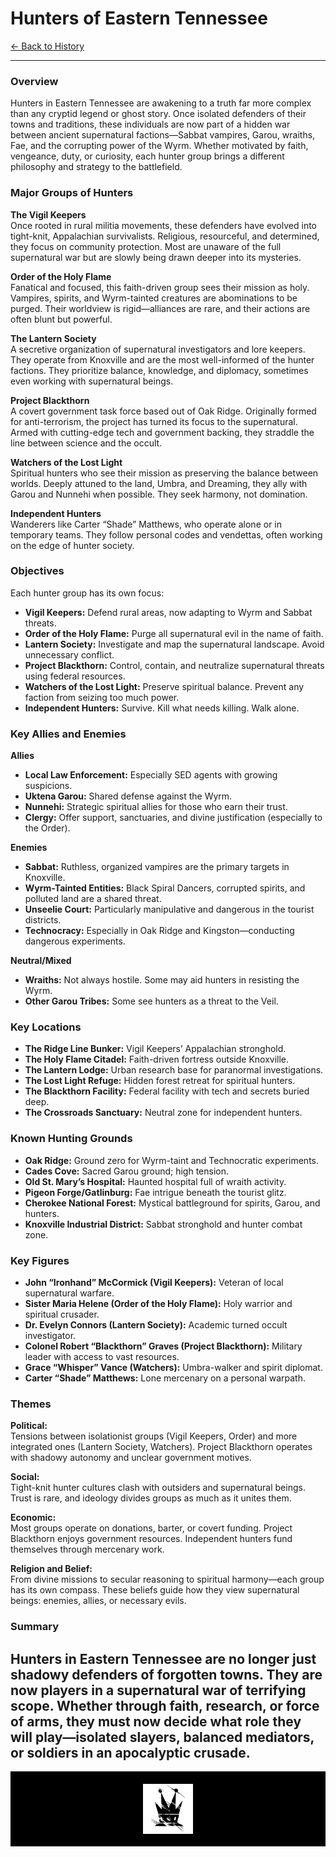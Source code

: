 # Hunters of Eastern Tennessee

[← Back to History](../README.md)  

-----
### Overview

Hunters in Eastern Tennessee are awakening to a truth far more complex than any cryptid legend or ghost story. Once isolated defenders of their towns and traditions, these individuals are now part of a hidden war between ancient supernatural factions—Sabbat vampires, Garou, wraiths, Fae, and the corrupting power of the Wyrm. Whether motivated by faith, vengeance, duty, or curiosity, each hunter group brings a different philosophy and strategy to the battlefield.

### Major Groups of Hunters

**The Vigil Keepers**  
Once rooted in rural militia movements, these defenders have evolved into tight-knit, Appalachian survivalists. Religious, resourceful, and determined, they focus on community protection. Most are unaware of the full supernatural war but are slowly being drawn deeper into its mysteries.

**Order of the Holy Flame**  
Fanatical and focused, this faith-driven group sees their mission as holy. Vampires, spirits, and Wyrm-tainted creatures are abominations to be purged. Their worldview is rigid—alliances are rare, and their actions are often blunt but powerful.

**The Lantern Society**  
A secretive organization of supernatural investigators and lore keepers. They operate from Knoxville and are the most well-informed of the hunter factions. They prioritize balance, knowledge, and diplomacy, sometimes even working with supernatural beings.

**Project Blackthorn**  
A covert government task force based out of Oak Ridge. Originally formed for anti-terrorism, the project has turned its focus to the supernatural. Armed with cutting-edge tech and government backing, they straddle the line between science and the occult.

**Watchers of the Lost Light**  
Spiritual hunters who see their mission as preserving the balance between worlds. Deeply attuned to the land, Umbra, and Dreaming, they ally with Garou and Nunnehi when possible. They seek harmony, not domination.

**Independent Hunters**  
Wanderers like Carter “Shade” Matthews, who operate alone or in temporary teams. They follow personal codes and vendettas, often working on the edge of hunter society.

### Objectives

Each hunter group has its own focus:

- **Vigil Keepers:** Defend rural areas, now adapting to Wyrm and Sabbat threats.
- **Order of the Holy Flame:** Purge all supernatural evil in the name of faith.
- **Lantern Society:** Investigate and map the supernatural landscape. Avoid unnecessary conflict.
- **Project Blackthorn:** Control, contain, and neutralize supernatural threats using federal resources.
- **Watchers of the Lost Light:** Preserve spiritual balance. Prevent any faction from seizing too much power.
- **Independent Hunters:** Survive. Kill what needs killing. Walk alone.

### Key Allies and Enemies

**Allies**

- **Local Law Enforcement:** Especially SED agents with growing suspicions.
- **Uktena Garou:** Shared defense against the Wyrm.
- **Nunnehi:** Strategic spiritual allies for those who earn their trust.
- **Clergy:** Offer support, sanctuaries, and divine justification (especially to the Order).

**Enemies**

- **Sabbat:** Ruthless, organized vampires are the primary targets in Knoxville.
- **Wyrm-Tainted Entities:** Black Spiral Dancers, corrupted spirits, and polluted land are a shared threat.
- **Unseelie Court:** Particularly manipulative and dangerous in the tourist districts.
- **Technocracy:** Especially in Oak Ridge and Kingston—conducting dangerous experiments.

**Neutral/Mixed**

- **Wraiths:** Not always hostile. Some may aid hunters in resisting the Wyrm.
- **Other Garou Tribes:** Some see hunters as a threat to the Veil.

### Key Locations

- **The Ridge Line Bunker:** Vigil Keepers’ Appalachian stronghold.
- **The Holy Flame Citadel:** Faith-driven fortress outside Knoxville.
- **The Lantern Lodge:** Urban research base for paranormal investigations.
- **The Lost Light Refuge:** Hidden forest retreat for spiritual hunters.
- **The Blackthorn Facility:** Federal facility with tech and secrets buried deep.
- **The Crossroads Sanctuary:** Neutral zone for independent hunters.

### Known Hunting Grounds

- **Oak Ridge:** Ground zero for Wyrm-taint and Technocratic experiments.
- **Cades Cove:** Sacred Garou ground; high tension.
- **Old St. Mary’s Hospital:** Haunted hospital full of wraith activity.
- **Pigeon Forge/Gatlinburg:** Fae intrigue beneath the tourist glitz.
- **Cherokee National Forest:** Mystical battleground for spirits, Garou, and hunters.
- **Knoxville Industrial District:** Sabbat stronghold and hunter combat zone.

### Key Figures

- **John “Ironhand” McCormick (Vigil Keepers):** Veteran of local supernatural warfare.
- **Sister Maria Helene (Order of the Holy Flame):** Holy warrior and spiritual crusader.
- **Dr. Evelyn Connors (Lantern Society):** Academic turned occult investigator.
- **Colonel Robert “Blackthorn” Graves (Project Blackthorn):** Military leader with access to vast resources.
- **Grace “Whisper” Vance (Watchers):** Umbra-walker and spirit diplomat.
- **Carter “Shade” Matthews:** Lone mercenary on a personal warpath.

### Themes

**Political:**  
Tensions between isolationist groups (Vigil Keepers, Order) and more integrated ones (Lantern Society, Watchers). Project Blackthorn operates with shadowy autonomy and unclear government motives.

**Social:**  
Tight-knit hunter cultures clash with outsiders and supernatural beings. Trust is rare, and ideology divides groups as much as it unites them.

**Economic:**  
Most groups operate on donations, barter, or covert funding. Project Blackthorn enjoys government resources. Independent hunters fund themselves through mercenary work.

**Religion and Belief:**  
From divine missions to secular reasoning to spiritual harmony—each group has its own compass. These beliefs guide how they view supernatural beings: enemies, allies, or necessary evils.

### Summary

Hunters in Eastern Tennessee are no longer just shadowy defenders of forgotten towns. They are now players in a supernatural war of terrifying scope. Whether through faith, research, or force of arms, they must now decide what role they will play—isolated slayers, balanced mediators, or soldiers in an apocalyptic crusade.
-----
<p align="center" style="background-color: #000; padding: 20px;">
  <img src="https://raw.githubusercontent.com/mckn-larp/.github/main/profile/05-queen-glow.png" alt="Knoxville Crown Footer" width="80" style="margin: 0 20px; vertical-align: middle;" />
</p>
